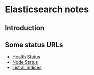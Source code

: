 # Elasticsearch notes

## Introduction

## Some status URLs

* [Health Status](http://localhost:9200/_cat/health?v)
* [Node Status](http://localhost:9200/_cat/nodes?v)
* [List all indices](http://localhost:9200/_cat/indices?v)